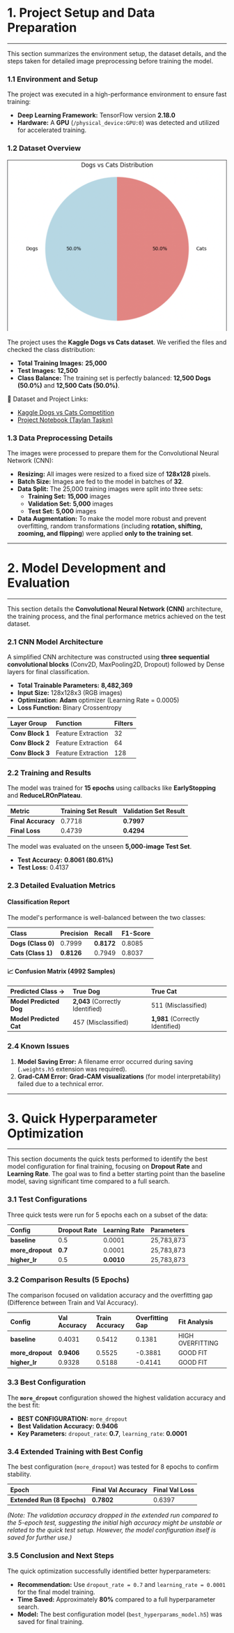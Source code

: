 # 1. Project Setup and Data Preparation

---

This section summarizes the environment setup, the dataset details, and the steps taken for detailed image preprocessing before training the model.

### 1.1 Environment and Setup

The project was executed in a high-performance environment to ensure fast training:

* **Deep Learning Framework:** TensorFlow version **2.18.0**
* **Hardware:** A **GPU** (`/physical_device:GPU:0`) was detected and utilized for accelerated training.

### 1.2 Dataset Overview
![Dogs vs Cats Distribution](images/Distribution.png)

The project uses the **Kaggle Dogs vs Cats dataset**. We verified the files and checked the class distribution:

* **Total Training Images:** **25,000**
* **Test Images:** **12,500**
* **Class Balance:** The training set is perfectly balanced: **12,500 Dogs (50.0%)** and **12,500 Cats (50.0%)**.

📌 Dataset and Project Links:  
- [Kaggle Dogs vs Cats Competition](https://www.kaggle.com/c/dogs-vs-cats)  
- [Project Notebook (Taylan Taşkın)](https://www.kaggle.com/code/taylantakn/dogs-vs-cats-classification-project/edit/run/264017772)

### 1.3 Data Preprocessing Details

The images were processed to prepare them for the Convolutional Neural Network (CNN):

* **Resizing:** All images were resized to a fixed size of **128x128** pixels.
* **Batch Size:** Images are fed to the model in batches of **32**.
* **Data Split:** The 25,000 training images were split into three sets:
    * **Training Set:** **15,000** images
    * **Validation Set:** **5,000** images
    * **Test Set:** **5,000** images
* **Data Augmentation:** To make the model more robust and prevent overfitting, random transformations (including **rotation, shifting, zooming, and flipping**) were applied **only to the training set**.


---

# 2. Model Development and Evaluation

---

This section details the **Convolutional Neural Network (CNN)** architecture, the training process, and the final performance metrics achieved on the test dataset.

### 2.1 CNN Model Architecture

A simplified CNN architecture was constructed using **three sequential convolutional blocks** (Conv2D, MaxPooling2D, Dropout) followed by Dense layers for final classification.

* **Total Trainable Parameters:** **8,482,369**
* **Input Size:** 128x128x3 (RGB images)
* **Optimization:** **Adam** optimizer (Learning Rate = 0.0005)
* **Loss Function:** Binary Crossentropy

| Layer Group | Function | Filters |
| :--- | :--- | :--- |
| **Conv Block 1** | Feature Extraction | 32 |
| **Conv Block 2** | Feature Extraction | 64 |
| **Conv Block 3** | Feature Extraction | 128 |

### 2.2 Training and Results

The model was trained for **15 epochs** using callbacks like **EarlyStopping** and **ReduceLROnPlateau**.

| Metric | Training Set Result | Validation Set Result |
| :--- | :--- | :--- |
| **Final Accuracy** | 0.7718 | **0.7997** |
| **Final Loss** | 0.4739 | **0.4294** |

The model was evaluated on the unseen **5,000-image Test Set**.

* **Test Accuracy:** **0.8061 (80.61%)**
* **Test Loss:** 0.4137

### 2.3 Detailed Evaluation Metrics

#### Classification Report

The model's performance is well-balanced between the two classes:

| Class | Precision | Recall | F1-Score |
| :--- | :--- | :--- | :--- |
| **Dogs (Class 0)** | 0.7999 | **0.8172** | 0.8085 |
| **Cats (Class 1)** | **0.8126** | 0.7949 | 0.8037 |

#### 📈 Confusion Matrix (4992 Samples)

| Predicted Class → | **True Dog** | **True Cat** |
| :--- | :--- | :--- |
| **Model Predicted Dog** | **2,043** (Correctly Identified) | 511 (Misclassified) |
| **Model Predicted Cat** | 457 (Misclassified) | **1,981** (Correctly Identified) |

### 2.4 Known Issues

1.  **Model Saving Error:** A filename error occurred during saving (`.weights.h5` extension was required).
2.  **Grad-CAM Error:** **Grad-CAM visualizations** (for model interpretability) failed due to a technical error.

---

# 3. Quick Hyperparameter Optimization

---

This section documents the quick tests performed to identify the best model configuration for final training, focusing on **Dropout Rate** and **Learning Rate**. The goal was to find a better starting point than the baseline model, saving significant time compared to a full search.

### 3.1 Test Configurations

Three quick tests were run for 5 epochs each on a subset of the data:

| Config | Dropout Rate | Learning Rate | Parameters |
| :--- | :--- | :--- | :--- |
| **baseline** | 0.5 | 0.0001 | 25,783,873 |
| **more_dropout** | **0.7** | 0.0001 | 25,783,873 |
| **higher_lr** | 0.5 | **0.0010** | 25,783,873 |

### 3.2 Comparison Results (5 Epochs)

The comparison focused on validation accuracy and the overfitting gap (Difference between Train and Val Accuracy).

| Config | Val Accuracy | Train Accuracy | Overfitting Gap | Fit Analysis |
| :--- | :--- | :--- | :--- | :--- |
| **baseline** | 0.4031 | 0.5412 | 0.1381 | HIGH OVERFITTING |
| **more_dropout** | **0.9406** | 0.5525 | -0.3881 | GOOD FIT |
| **higher_lr** | 0.9328 | 0.5188 | -0.4141 | GOOD FIT |

### 3.3 Best Configuration

The **`more_dropout`** configuration showed the highest validation accuracy and the best fit:

* **BEST CONFIGURATION:** `more_dropout`
* **Best Validation Accuracy:** **0.9406**
* **Key Parameters:** `dropout_rate`: **0.7**, `learning_rate`: **0.0001**

### 3.4 Extended Training with Best Config

The best configuration (`more_dropout`) was tested for 8 epochs to confirm stability.

| Epoch | Final Val Accuracy | Final Val Loss |
| :--- | :--- | :--- |
| **Extended Run (8 Epochs)** | **0.7802** | 0.6397 |

*(Note: The validation accuracy dropped in the extended run compared to the 5-epoch test, suggesting the initial high accuracy might be unstable or related to the quick test setup. However, the model configuration itself is saved for further use.)*

### 3.5 Conclusion and Next Steps

The quick optimization successfully identified better hyperparameters:

* **Recommendation:** Use `dropout_rate = 0.7` and `learning_rate = 0.0001` for the final model training.
* **Time Saved:** Approximately **80%** compared to a full hyperparameter search.
* **Model:** The best configuration model (`best_hyperparams_model.h5`) was saved for final training.
